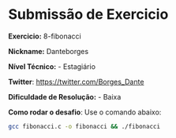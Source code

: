 # Submissão de Exercicio

**Exercicio:** 8-fibonacci

**Nickname:** Danteborges

**Nível Técnico:** - Estagiário

**Twitter**: https://twitter.com/Borges_Dante

**Dificuldade de Resolução:** - Baixa


**Como rodar o desafio**: Use o comando abaixo: 
```bash
gcc fibonacci.c -o fibonacci && ./fibonacci
```
